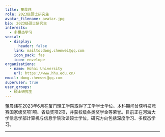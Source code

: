 ```yaml
---
title: 董晨炜
role: 2023级硕士研究生
avatar_filename: avatar.jpg
bio: 2023级硕士研究生
interests:
  - 多模态学习
social:
  - display:
      header: false
    link: mailto:dong.chenwei@qq.com
    icon_pack: fas
    icon: envelope
organizations:
  - name: Hohai University
    url: https://www.hhu.edu.cn/
email: dong.chenwei@qq.com
superuser: true
user_groups:
  - 硕士研究生
---
```

董晨炜在2023年6月在厦门理工学院取得了工学学士学位。本科期间曾获科技竞赛国家级奖项1项、省级奖项2项，并获校级各类奖学金等荣誉。目前正在河海大学信息学部计算机与信息学院攻读硕士学位，研究方向包括深度学习、多模态学习。

- - -

